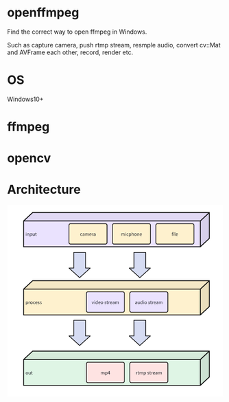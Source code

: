 # openffmpeg
Find the correct way to open ffmpeg in Windows.

Such as capture camera, push rtmp stream, resmple audio, convert cv::Mat and AVFrame each other, record, render etc.  

# OS

Windows10+

# ffmpeg



# opencv



# Architecture
![img](https://github.com/icehoo/assets/blob/master/openffmpeg/openff_arch.png)

